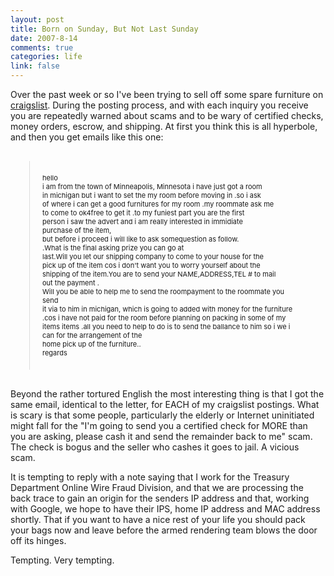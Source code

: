 ```yaml
--- 
layout: post
title: Born on Sunday, But Not Last Sunday
date: 2007-8-14
comments: true
categories: life
link: false
---
```

Over the past week or so I've been trying to sell off some spare furniture on <a href="http://kansascity.craigslist.com" title="craigslist">craigslist</a>.  During the posting process, and with each inquiry you receive you are repeatedly warned about scams and to be wary of certified checks, money orders, escrow, and shipping.  At first you think this is all hyperbole, and then you get emails like this one:

<div style="font-size: 11px; margin: 30px; border-left: 1px solid #ddd; padding: 20px;">
hello<br />
i am from the town of  Minneapolis, Minnesota i have just got a room<br />
in michigan but i want to set the my room before moving in .so i ask<br />
of where i can get a good furnitures for my room .my roommate ask me<br />
to come to ok4free to get it .to my funiest part you are the first<br />
person i saw the advert and i am really interested in immidiate<br />
purchase of the item,<br />
but before i proceed  i will like to ask somequestion as follow.<br />
.What is the final asking prize you can go at<br />
last.Will you let our shipping company to come to your house for the<br />
pick up of the item cos i don't want you to worry yourself about the<br />
shipping of the item.You are to send your NAME,ADDRESS,TEL # to mail<br />
out the payment .<br />
Will you be able to help me to send the roompayment to the roommate you send<br /> it via to him in michigan, which is going to added with money for the furniture <br />.cos i have not paid for the room before planning on packing in some of my <br />items items .all you need to help to do is to send the ballance to him so i we i <br />can  for the arrangement of the<br />
home pick up of the furniture..<br />
regards<br />
</div>

Beyond the rather tortured English the most interesting thing is that I got the same email, identical to the letter, for EACH of my craigslist postings.  What is scary is that some people, particularly the elderly or Internet uninitiated might fall for the "I'm going to send you a certified check for MORE than you are asking, please cash it and send the remainder back to me" scam.  The check is bogus and the seller who cashes it goes to jail.  A vicious scam.

It is tempting to reply with a note saying that I work for the Treasury Department Online Wire Fraud Division, and that we are processing the back trace to gain an origin for the senders IP address and that, working with Google, we hope to have their IPS, home IP address and MAC address shortly.  That if you want to have a nice rest of your life you should pack your bags now and leave before the armed rendering team blows the door off its hinges.

Tempting.  Very tempting.

